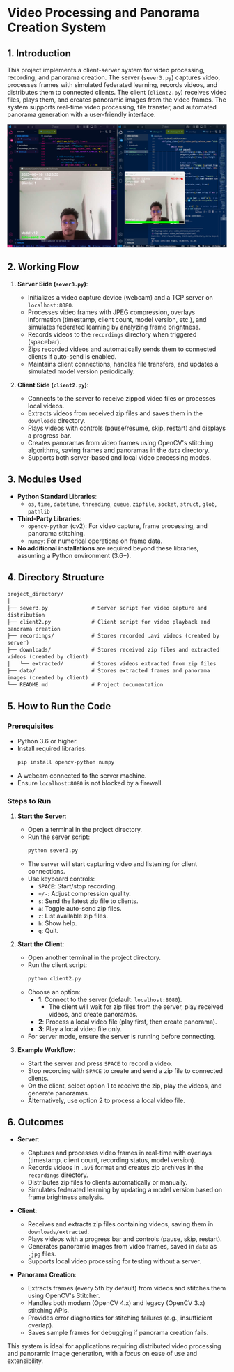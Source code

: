 # Video Processing and Panorama Creation System

## 1. Introduction
This project implements a client-server system for video processing, recording, and panorama creation. The server (`sever3.py`) captures video, processes frames with simulated federated learning, records videos, and distributes them to connected clients. The client (`client2.py`) receives video files, plays them, and creates panoramic images from the video frames. The system supports real-time video processing, file transfer, and automated panorama generation with a user-friendly interface.

<!DOCTYPE html>
<html>
<body>

  <div class="image-hover">
    <img src="https://github.com/ADARSH-TKD/Vision-Transmission-Between-Systems-Using-Federated-Learning-in-HAPS/raw/main/video/img1.png" alt="Federated Learning Image">
  </div>

</body>
</html>


## 2. Working Flow
1. **Server Side (`sever3.py`)**:
   - Initializes a video capture device (webcam) and a TCP server on `localhost:8080`.
   - Processes video frames with JPEG compression, overlays information (timestamp, client count, model version, etc.), and simulates federated learning by analyzing frame brightness.
   - Records videos to the `recordings` directory when triggered (spacebar).
   - Zips recorded videos and automatically sends them to connected clients if auto-send is enabled.
   - Maintains client connections, handles file transfers, and updates a simulated model version periodically.

2. **Client Side (`client2.py`)**:
   - Connects to the server to receive zipped video files or processes local videos.
   - Extracts videos from received zip files and saves them in the `downloads` directory.
   - Plays videos with controls (pause/resume, skip, restart) and displays a progress bar.
   - Creates panoramas from video frames using OpenCV's stitching algorithms, saving frames and panoramas in the `data` directory.
   - Supports both server-based and local video processing modes.

## 3. Modules Used
- **Python Standard Libraries**:
  - `os`, `time`, `datetime`, `threading`, `queue`, `zipfile`, `socket`, `struct`, `glob`, `pathlib`
- **Third-Party Libraries**:
  - `opencv-python` (cv2): For video capture, frame processing, and panorama stitching.
  - `numpy`: For numerical operations on frame data.
- **No additional installations** are required beyond these libraries, assuming a Python environment (3.6+).

## 4. Directory Structure
```
project_directory/
│
├── sever3.py              # Server script for video capture and distribution
├── client2.py             # Client script for video playback and panorama creation
├── recordings/            # Stores recorded .avi videos (created by server)
├── downloads/             # Stores received zip files and extracted videos (created by client)
│   └── extracted/         # Stores videos extracted from zip files
├── data/                  # Stores extracted frames and panorama images (created by client)
└── README.md              # Project documentation
```

## 5. How to Run the Code
### Prerequisites
- Python 3.6 or higher.
- Install required libraries:
  ```bash
  pip install opencv-python numpy
  ```
- A webcam connected to the server machine.
- Ensure `localhost:8080` is not blocked by a firewall.

### Steps to Run
1. **Start the Server**:
   - Open a terminal in the project directory.
   - Run the server script:
     ```bash
     python sever3.py
     ```
   - The server will start capturing video and listening for client connections.
   - Use keyboard controls:
     - `SPACE`: Start/stop recording.
     - `+/-`: Adjust compression quality.
     - `s`: Send the latest zip file to clients.
     - `a`: Toggle auto-send zip files.
     - `z`: List available zip files.
     - `h`: Show help.
     - `q`: Quit.

2. **Start the Client**:
   - Open another terminal in the project directory.
   - Run the client script:
     ```bash
     python client2.py
     ```
   - Choose an option:
     - **1**: Connect to the server (default: `localhost:8080`).
       - The client will wait for zip files from the server, play received videos, and create panoramas.
     - **2**: Process a local video file (play first, then create panorama).
     - **3**: Play a local video file only.
   - For server mode, ensure the server is running before connecting.

3. **Example Workflow**:
   - Start the server and press `SPACE` to record a video.
   - Stop recording with `SPACE` to create and send a zip file to connected clients.
   - On the client, select option 1 to receive the zip, play the videos, and generate panoramas.
   - Alternatively, use option 2 to process a local video file.

## 6. Outcomes
- **Server**:
  - Captures and processes video frames in real-time with overlays (timestamp, client count, recording status, model version).
  - Records videos in `.avi` format and creates zip archives in the `recordings` directory.
  - Distributes zip files to clients automatically or manually.
  - Simulates federated learning by updating a model version based on frame brightness analysis.

- **Client**:
  - Receives and extracts zip files containing videos, saving them in `downloads/extracted`.
  - Plays videos with a progress bar and controls (pause, skip, restart).
  - Generates panoramic images from video frames, saved in `data` as `.jpg` files.
  - Supports local video processing for testing without a server.

- **Panorama Creation**:
  - Extracts frames (every 5th by default) from videos and stitches them using OpenCV's Stitcher.
  - Handles both modern (OpenCV 4.x) and legacy (OpenCV 3.x) stitching APIs.
  - Provides error diagnostics for stitching failures (e.g., insufficient overlap).
  - Saves sample frames for debugging if panorama creation fails.

This system is ideal for applications requiring distributed video processing and panoramic image generation, with a focus on ease of use and extensibility.
